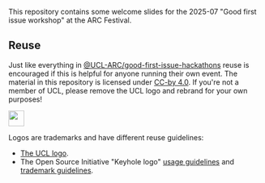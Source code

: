 This repository contains some welcome slides for the 2025-07 "Good first issue workshop" at the ARC Festival.

## Reuse

Just like everything in [@UCL-ARC/good-first-issue-hackathons](https://github.com/UCL-ARC/good-first-issue-hackathons) reuse is encouraged if this is helpful for anyone running their own event.
The material in this repository is licensed under [CC-by 4.0](https://creativecommons.org/licenses/by/4.0/).
If you're not a member of UCL, please remove the UCL logo and rebrand for your own purposes!

<img src="https://mirrors.creativecommons.org/presskit/buttons/88x31/png/by.png" height="31" />

Logos are trademarks and have different reuse guidelines:

- [The UCL logo](https://www.ucl.ac.uk/brand/brand-essentials/ucl-logo).
- The Open Source Initiative "Keyhole logo" [usage guidelines](https://opensource.org/logo-usage-guidelines) and [trademark guidelines](https://opensource.org/about/trademark-guidelines).
